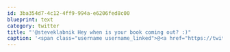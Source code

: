 ```yaml
---
id: 3ba354d7-4c12-4ff9-994a-e6206fed8c00
blueprint: text
category: twitter
title: "'@steveklabnik Hey when is your book coming out? :)"
caption: '<span class="username username_linked">@<a href="https://twitter.com/steveklabnik" title="steveklabnik">steveklabnik</a></span> Hey when is your book coming out? :)'
---
```

